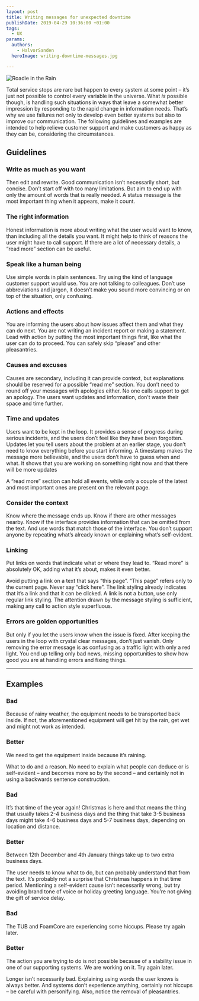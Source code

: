 ```yaml
---
layout: post
title: Writing messages for unexpected downtime
publishDate: 2019-04-29 10:36:00 +01:00
tags:
  - UX
params:
  authors:
    - HalvorSanden
  heroImage: writing-downtime-messages.jpg

---
```

![Roadie in the Rain](writing-downtime-messages.jpg "Roadie in the Rain")

Total service stops are rare but happen to every system at some point – it’s just not possible to control every variable in the universe. What _is_ possible though, is handling such situations in ways that leave a somewhat better impression by responding to the rapid change in information needs. That’s why we use failures not only to develop even better systems but also to improve our communication. The following guidelines and examples are intended to help relieve customer support and make customers as happy as they can be, considering the circumstances.

## Guidelines
### Write as much as you want
Then edit and rewrite. Good communication isn’t necessarily short, but concise. Don’t start off with too many limitations. But aim to end up with only the amount of words that is really needed. A status message is the most important thing when it appears, make it count.

### The right information
Honest information is more about writing what the user would want to know, than including all the details you want. It might help to think of reasons the user might have to call support. If there are a lot of necessary details, a “read more” section can be useful.

### Speak like a human being
Use simple words in plain sentences. Try using the kind of language customer support would use. You are not talking to colleagues. Don’t use abbreviations and jargon, it doesn’t make you sound more convincing or on top of the situation, only confusing.

### Actions and effects
You are informing the users about how issues affect them and what they can do next. You are not writing an incident report or making a statement. Lead with action by putting the most important things first, like what the user can do to proceed. You can safely skip “please” and other pleasantries.

### Causes and excuses
Causes are secondary, including it can provide context, but explanations should be reserved for a possible “read me” section. You don’t need to round off your messages with apologies either. No one calls support to get an apology. The users want updates and information, don’t waste their space and time further.

### Time and updates
Users want to be kept in the loop. It provides a sense of progress during serious incidents, and the users don’t feel like they have been forgotten. Updates let you tell users about the problem at an earlier stage, you don’t need to know everything before you start informing. A timestamp makes the message more believable, and the users don’t have to guess when and what. It shows that you are working on something right now and that there will be more updates

A “read more” section can hold all events, while only a couple of the latest and most important ones are present on the relevant page.

### Consider the context
Know where the message ends up. Know if there are other messages nearby. Know if the interface provides information that can be omitted from the text. And use words that match those of the interface. You don’t support anyone by repeating what’s already known or explaining what’s self-evident.

### Linking
Put links on words that indicate what or where they lead to. “Read more” is absolutely OK, adding what it’s about, makes it even better.

Avoid putting a link on a text that says “this page”. “This page” refers only to the current page. Never say “click here”. The link styling already indicates that it’s a link and that it can be clicked. A link is not a button, use only regular link styling. The attention drawn by the message styling is sufficient, making any call to action style superfluous.

### Errors are golden opportunities
But only if you let the users know when the issue is fixed. After keeping the users in the loop with crystal clear messages, don’t just vanish. Only removing the error message is as confusing as a traffic light with only a red light. You end up telling only bad news, missing opportunities to show how good you are at handling errors and fixing things.

---

## Examples

### Bad
Because of rainy weather, the equipment needs to be transported back inside. If not, the aforementioned equipment will get hit by the rain, get wet and might not work as intended.

### Better
We need to get the equipment inside because it’s raining.

What to do and a reason. No need to explain what people can deduce or is self-evident – and becomes more so by the second – and certainly not in using a backwards sentence construction.

### Bad
It’s that time of the year again! Christmas is here and that means the thing that usually takes 2-4 business days and the thing that take 3-5 business days might take 4-6 business days and 5-7 business days, depending on location and distance.

### Better
Between 12th December and 4th January things take up to two extra business days.

The user needs to know what to do, but can probably understand that from the text. It’s probably not a surprise that Christmas happens in that time period. Mentioning a self-evident cause isn’t necessarily wrong, but try avoiding brand tone of voice or holiday greeting language. You’re not giving the gift of service delay.

### Bad
The TUB and FoamCore are experiencing some hiccups. Please try again later.

### Better
The action you are trying to do is not possible because of a stability issue in one of our supporting systems. We are working on it. Try again later.

Longer isn’t necessarily bad. Explaining using words the user knows is always better. And systems don’t experience anything, certainly not hiccups – be careful with personifying. Also, notice the removal of pleasantries. 
